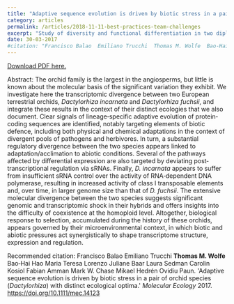 ```yaml
---
title: "Adaptive sequence evolution is driven by biotic stress in a pair of orchid species (*Dactylorhiza*) with distinct ecological optima."
category: articles
permalink: /articles/2018-11-11-best-practices-team-challenges
excerpt: "Study of diversity and functional differentiation in two diploid Orchids."
date: 30-03-2017
#citation: "Francisco Balao  Emiliano Trucchi  Thomas M. Wolfe  Bao‐Hai Hao  Maria Teresa Lorenzo  Juliane Baar Laura Sedman  Carolin Kosiol  Fabian Amman  Mark W. Chase  Mikael Hedrén  Ovidiu Paun. 'Adaptive sequence evolution is driven by biotic stress in a pair of orchid species (*Dactylorhiza*) with distinct ecological optima.' Molecular Ecology 2017. <a href='https://onlinelibrary.wiley.com/doi/epdf/10.1111/mec.14123'>https://doi.org/10.1111/mec.14123 </a>"
---
```


<a href="https://osf.io/preprints/socarxiv/a7b3m/download">Download PDF here.</a>

Abstract: The orchid family is the largest in the angiosperms, but little is known about the molecular basis of the significant variation they exhibit. We investigate here the transcriptomic divergence between two European terrestrial orchids, *Dactylorhiza incarnata* and *Dactylorhiza fuchsii*, and integrate these results in the context of their distinct ecologies that we also document. Clear signals of lineage‐specific adaptive evolution of protein‐coding sequences are identified, notably targeting elements of biotic defence, including both physical and chemical adaptations in the context of divergent pools of pathogens and herbivores. In turn, a substantial regulatory divergence between the two species appears linked to adaptation/acclimation to abiotic conditions. Several of the pathways affected by differential expression are also targeted by deviating post‐transcriptional regulation via sRNAs. Finally, *D. incarnata* appears to suffer from insufficient sRNA control over the activity of RNA‐dependent DNA polymerase, resulting in increased activity of class I transposable elements and, over time, in larger genome size than that of *D. fuchsii*. The extensive molecular divergence between the two species suggests significant genomic and transcriptomic shock in their hybrids and offers insights into the difficulty of coexistence at the homoploid level. Altogether, biological response to selection, accumulated during the history of these orchids, appears governed by their microenvironmental context, in which biotic and abiotic pressures act synergistically to shape transcriptome structure, expression and regulation.

Recommended citation: Francisco Balao  Emiliano Trucchi  **Thomas M. Wolfe**  Bao‐Hai Hao  Maria Teresa Lorenzo  Juliane Baar Laura Sedman  Carolin Kosiol  Fabian Amman  Mark W. Chase  Mikael Hedrén  Ovidiu Paun. 'Adaptive sequence evolution is driven by biotic stress in a pair of orchid species (*Dactylorhiza*) with distinct ecological optima.' *Molecular Ecology* 2017. <a href='https://onlinelibrary.wiley.com/doi/epdf/10.1111/mec.14123'>https://doi.org/10.1111/mec.14123 </a>
